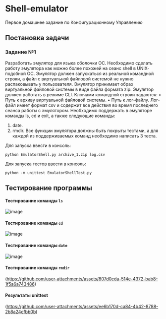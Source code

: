# Shell-emulator
Первое домашнее задание по Конфигурационному Управлению

## Постановка задачи

### Задание №1
Разработать эмулятор для языка оболочки ОС. Необходимо сделать работу
эмулятора как можно более похожей на сеанс shell в UNIX-подобной ОС.
Эмулятор должен запускаться из реальной командной строки, а файл с
виртуальной файловой системой не нужно распаковывать у пользователя.
Эмулятор принимает образ виртуальной файловой системы в виде файла формата
zip. Эмулятор должен работать в режиме CLI.
Ключами командной строки задаются:
• Путь к архиву виртуальной файловой системы.
• Путь к лог-файлу.
Лог-файл имеет формат csv и содержит все действия во время последнего
сеанса работы с эмулятором.
Необходимо поддержать в эмуляторе команды ls, cd и exit, а также
следующие команды:
1. date.
2. rmdir.
Все функции эмулятора должны быть покрыты тестами, а для каждой из
поддерживаемых команд необходимо написать 3 теста.

Для запуска ввести в консоль: 

```python EmulatorShell.py archive_1.zip log.csv```

Для запуска тестов ввести в консоль: 

```python -m unittest EmulatorShellTest.py```

## Тестирование программы

#### Тестирование команды `ls`

![image](https://github.com/user-attachments/assets/03c41f5b-26c6-426b-b60d-4bcaed0a94f9)

#### Тестирование команды `cd`

![image](https://github.com/user-attachments/assets/4dd7b987-809a-4306-ac7d-bb7620753c02)

#### Тестирование команды `date`

![image](https://github.com/user-attachments/assets/da309ca3-8c9e-45ab-b119-4ef7274a101a)

#### Тестирование команды `rmdir`

(https://github.com/user-attachments/assets/807d0cda-514e-4372-bab8-1f5a6a743486)

#### Результаты unittest

(https://github.com/user-attachments/assets/ee6b170d-ca84-4b42-8788-2b8a24cfbb0b)
